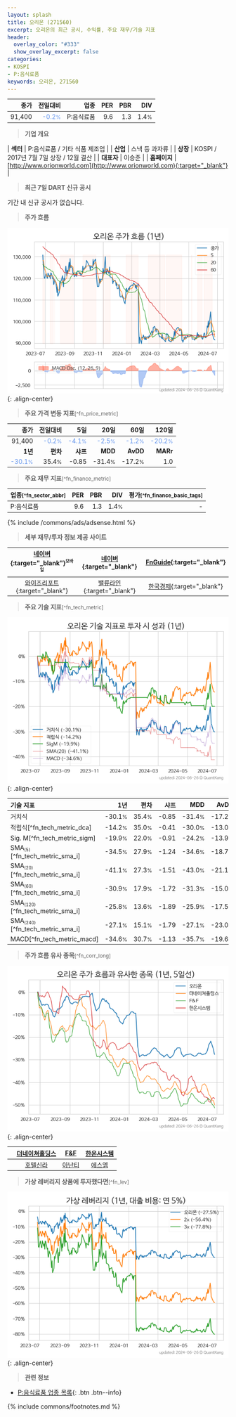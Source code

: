 ```yaml
---
layout: splash
title: 오리온 (271560)
excerpt: 오리온의 최근 공시, 수익률, 주요 재무/기술 지표
header:
  overlay_color: "#333"
  show_overlay_excerpt: false
categories:
- KOSPI
- P:음식료품
keywords: 오리온, 271560
---
```


| **종가** | **전일대비** | **업종** | **PER** | **PBR** | **DIV** |
| -------: | -----------: | -------: | ------: | ------: | ------: |
| 91,400 | <span style="color: cornflowerblue">-0.2<small>%</small></span> | P:음식료품 | 9.6 | 1.3 | 1.4<small>%</small> |

<!-- more -->


> **기업 개요**<a id="company"></a>

| <span style="white-space:nowrap;">**섹터**</span> | P:음식료품 / 기타 식품 제조업 |
| <span style="white-space:nowrap;">**산업**</span> | 스낵 등 과자류 |
| <span style="white-space:nowrap;">**상장**</span> | KOSPI / 2017년 7월 7일 상장 / 12월 결산 |
| <span style="white-space:nowrap;">**대표자**</span> | 이승준 |
| <span style="white-space:nowrap;">**홈페이지**</span> | [http://www.orionworld.com](http://www.orionworld.com){:target="_blank"} |


> **최근 7일 DART 신규 공시**<a id="dart"></a>

기간 내 신규 공시가 없습니다.


> **주가 흐름**<a id="price"></a>

![271560](/stock/images/271560.png){: .align-center}


> **주요 가격 변동 지표**<small>[^fn_price_metric]</small>

| **종가** | **전일대비** | **5일** | **20일** | **60일** | **120일** |
| -------: | -----------: | ------: | -------: | -------: | --------: |
| 91,400 | <span style="color: cornflowerblue">-0.2<small>%</small></span> | <span style="color: cornflowerblue">-4.1<small>%</small></span> | <span style="color: cornflowerblue">-2.5<small>%</small></span> | <span style="color: cornflowerblue">-1.2<small>%</small></span> | <span style="color: cornflowerblue">-20.2<small>%</small></span> |
| **1년** | **편차** | **샤프** | **MDD** | **AvDD** | **MARr** |
| <span style="color: cornflowerblue">-30.1<small>%</small></span> | 35.4<small>%</small> | -0.85 | -31.4<small>%</small> | -17.2<small>%</small> | 1.0 |


> **주요 재무 지표**<small>[^fn_finance_metric]</small>

| **업종**<small>[^fn_sector_abbr]</small> | **PER** | **PBR** | **DIV** | **평가**<small>[^fn_finance_basic_tags]</small> |
| :--------------------------------------- | ------: | ------: | ------: | ----------------------------------------------: |
| P:음식료품 | 9.6 | 1.3 | 1.4<small>%</small> | - |



{% include /commons/ads/adsense.html %}

> **세부 재무/투자 정보 제공 사이트**

| [네이버](https://m.stock.naver.com/domestic/stock/271560/finance/summary){:target="_blank"}<sup><small>모바일</small></sup> | [네이버](https://finance.naver.com/item/coinfo.naver?code=271560){:target="_blank"} | [FnGuide](https://comp.fnguide.com/SVO2/ASP/SVD_Invest.asp?gicode=A271560&MenuYn=Y){:target="_blank"} |
| :---: | :---: | :---: |
| [와이즈리포트](https://comp.wisereport.co.kr/company/c1040001.aspx?cmp_cd=271560){:target="_blank"} | [밸류라인](https://www.valueline.co.kr/finance/summary/271560){:target="_blank"} | [한국경제](https://markets.hankyung.com/stock/271560/financial-summary){:target="_blank"} |


> **주요 기술 지표**<small>[^fn_tech_metric]</small>


![271560](/stock/images/271560_tech.png){: .align-center}

| **기술 지표** | **1년** | **편차** | **샤프** | **MDD** | **AvDD** |
| :------------ | ------: | -----------: | -------: | ------: | -------: |
| 거치식 | -30.1<small>%</small> | 35.4<small>%</small> | -0.85 | -31.4<small>%</small> | -17.2<small>%</small> |
| 적립식[^fn_tech_metric_dca] | -14.2<small>%</small> | 35.0<small>%</small> | -0.41 | -30.0<small>%</small> | -13.0<small>%</small> |
| Sig. M[^fn_tech_metric_sigm] | -19.9<small>%</small> | 22.0<small>%</small> | -0.91 | -24.2<small>%</small> | -13.9<small>%</small> |
| SMA<small><sub>(5)</sub></small>[^fn_tech_metric_sma_i] | -34.5<small>%</small> | 27.9<small>%</small> | -1.24 | -34.6<small>%</small> | -18.7<small>%</small> |
| SMA<small><sub>(20)</sub></small>[^fn_tech_metric_sma_i] | -41.1<small>%</small> | 27.3<small>%</small> | -1.51 | -43.0<small>%</small> | -21.1<small>%</small> |
| SMA<small><sub>(60)</sub></small>[^fn_tech_metric_sma_i] | -30.9<small>%</small> | 17.9<small>%</small> | -1.72 | -31.3<small>%</small> | -15.0<small>%</small> |
| SMA<small><sub>(120)</sub></small>[^fn_tech_metric_sma_i] | -25.8<small>%</small> | 13.6<small>%</small> | -1.89 | -25.9<small>%</small> | -17.5<small>%</small> |
| SMA<small><sub>(240)</sub></small>[^fn_tech_metric_sma_i] | -27.1<small>%</small> | 15.1<small>%</small> | -1.79 | -27.1<small>%</small> | -23.0<small>%</small> |
| MACD[^fn_tech_metric_macd] | -34.6<small>%</small> | 30.7<small>%</small> | -1.13 | -35.7<small>%</small> | -19.6<small>%</small> |


> **주가 흐름 유사 종목**<a id="corr"></a><small>[^fn_corr_long]</small>

![271560](/stock/images/271560_corr.png){: .align-center}

|       | [더네이쳐홀딩스](/298540/) | [F&F](/383220/) | [한온시스템](/018880/) |
| :---: | :------------------------------------: | :------------------------------------: | :------------------------------------: |
|       | [호텔신라](/008770/) | [아난티](/025980/) | [에스엠](/041510/) |


> **가상 레버리지 상품에 투자했다면**<a id="2x"></a><small>[^fn_lev]</small>

![271560](/stock/images/271560_2x.png){: .align-center}


> **관련 정보**

- [P:음식료품 업종 목록](/stats/sector/kospi_업종_음식료품_종목/){: .btn .btn--info}

{% include commons/footnotes.md %}